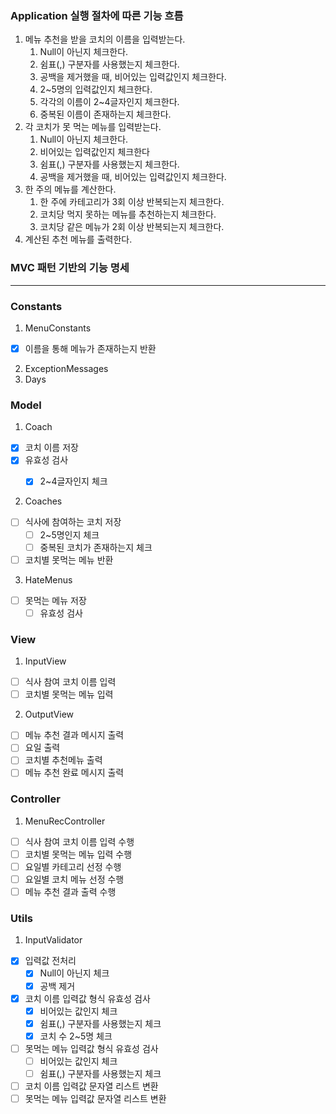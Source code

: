 ### Application 실행 절차에 따른 기능 흐름

1. 메뉴 추천을 받을 코치의 이름을 입력받는다.
   1. Null이 아닌지 체크한다.
   2. 쉼표(,) 구분자를 사용했는지 체크한다.
   3. 공백을 제거했을 때, 비어있는 입력값인지 체크한다.
   4. 2~5명의 입력값인지 체크한다.
   5. 각각의 이름이 2~4글자인지 체크한다.
   6. 중복된 이름이 존재하는지 체크한다.
2. 각 코치가 못 먹는 메뉴를 입력받는다.
   1. Null이 아닌지 체크한다.
   2. 비어있는 입력값인지 체크한다
   3. 쉼표(,) 구분자를 사용했는지 체크한다.
   4. 공백을 제거했을 때, 비어있는 입력값인지 체크한다.
3. 한 주의 메뉴를 계산한다.
   1. 한 주에 카테고리가 3회 이상 반복되는지 체크한다.
   2. 코치당 먹지 못하는 메뉴를 추천하는지 체크한다.
   3. 코치당 같은 메뉴가 2회 이상 반복되는지 체크한다.
4. 계산된 추천 메뉴를 출력한다.

### MVC 패턴 기반의 기능 명세
---

### Constants
1. MenuConstants
- [x] 이름을 통해 메뉴가 존재하는지 반환
2. ExceptionMessages
3. Days

### Model
1. Coach
- [x] 코치 이름 저장
- [x] 유효성 검사
  - [x] 2~4글자인지 체크
  

2. Coaches
- [ ] 식사에 참여하는 코치 저장
  - [ ] 2~5명인지 체크
  - [ ] 중복된 코치가 존재하는지 체크
- [ ] 코치별 못먹는 메뉴 반환

3. HateMenus
- [ ] 못먹는 메뉴 저장
  - [ ] 유효성 검사

### View
1. InputView
- [ ] 식사 참여 코치 이름 입력
- [ ] 코치별 못먹는 메뉴 입력

2. OutputView
- [ ] 메뉴 추천 결과 메시지 출력
- [ ] 요일 출력
- [ ] 코치별 추천메뉴 출력
- [ ] 메뉴 추천 완료 메시지 출력

### Controller
1. MenuRecController
- [ ] 식사 참여 코치 이름 입력 수행
- [ ] 코치별 못먹는 메뉴 입력 수행
- [ ] 요일별 카테고리 선정 수행
- [ ] 요일별 코치 메뉴 선정 수행
- [ ] 메뉴 추천 결과 출력 수행

### Utils
1. InputValidator
- [x] 입력값 전처리
  - [x] Null이 아닌지 체크
  - [x] 공백 제거
- [x] 코치 이름 입력값 형식 유효성 검사 
  - [x] 비어있는 값인지 체크
  - [x] 쉼표(,) 구분자를 사용했는지 체크
  - [x] 코치 수 2~5명 체크
- [ ] 못먹는 메뉴 입력값 형식 유효성 검사
    - [ ] 비어있는 값인지 체크
  - [ ] 쉼표(,) 구분자를 사용했는지 체크
- [ ] 코치 이름 입력값 문자열 리스트 변환
- [ ] 못먹는 메뉴 입력값 문자열 리스트 변환